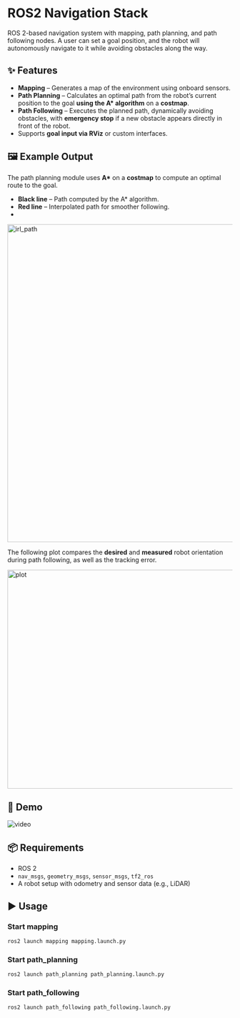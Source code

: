 # ROS2 Navigation Stack
ROS 2-based navigation system with mapping, path planning, and path following nodes.
A user can set a goal position, and the robot will autonomously navigate to it while avoiding obstacles along the way.


## ✨ Features
- **Mapping** – Generates a map of the environment using onboard sensors.
- **Path Planning** – Calculates an optimal path from the robot’s current position to the goal **using the A\* algorithm** on a **costmap**.
- **Path Following** – Executes the planned path, dynamically avoiding obstacles, with **emergency stop** if a new obstacle appears directly in front of the robot.
- Supports **goal input via RViz** or custom interfaces.

## 🖼 Example Output
The path planning module uses **A\*** on a **costmap** to compute an optimal route to the goal.  
- **Black line** – Path computed by the A\* algorithm.  
- **Red line** – Interpolated path for smoother following.
- 
<img width="866" height="712" alt="irl_path" src="https://github.com/user-attachments/assets/d7c6757e-fa3b-47fa-b486-0e01405aaa26" />

The following plot compares the **desired** and **measured** robot orientation during path following, as well as the tracking error.

<img width="989" height="490" alt="plot" src="https://github.com/user-attachments/assets/794058d8-057f-4797-9e23-67d4b96a4923" />

## 🎥 Demo

![video](https://github.com/user-attachments/assets/15e12ba5-9a2d-4308-a00e-01fca92da954)


## 📦 Requirements
- ROS 2
- `nav_msgs`, `geometry_msgs`, `sensor_msgs`, `tf2_ros`
- A robot setup with odometry and sensor data (e.g., LiDAR)

## ▶️ Usage

### Start mapping
```bash
ros2 launch mapping mapping.launch.py  
```

### Start path_planning
```bash
ros2 launch path_planning path_planning.launch.py
```

### Start path_following
```bash
ros2 launch path_following path_following.launch.py 
```


